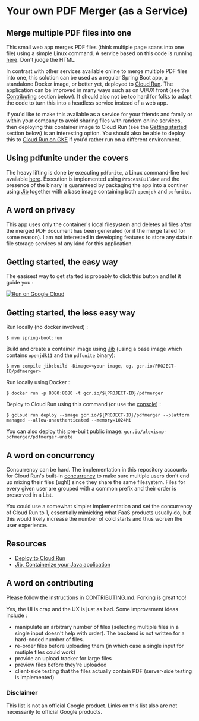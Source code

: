 # Your own PDF Merger (as a Service)

## Merge multiple PDF files into one

This small web app merges PDF files (think multiple page scans into one file) using a simple Linux command.
A service based on this code is running [here](https://pdf-merger-unite-nmv4siw5tq-ew.a.run.app/). Don't judge the HTML.

In contrast with other services available online to merge multiple PDF files into one, this solution can be used as a regular Spring Boot app, a standalone Docker image, or better yet, deployed to [Cloud Run](cloud.run). The application can be improved in many ways such as on UI/UX front (see the [Contributing](#a-word-on-contributing) section below). It should also not be too hard for folks to adapt the code to turn this into a headless service instead of a web app.

If you'd like to make this available as a service for your friends and family or within your company to avoid sharing files with random online services, then deploying this container image to Cloud Run (see the [Getting started](#getting-started) section below) is an interesting option. You should also be able to deploy this to [Cloud Run on GKE](https://cloud.google.com/run/docs/gke/setup) if you'd rather run on a different environment.

## Using pdfunite under the covers

The heavy lifting is done by executing `pdfunite`, a Linux command-line tool available [here](https://github.com/mtgrosser/pdfunite). Execution is implemented using `ProcessBuilder` and the presence of the binary is guaranteed by packaging the app into a continer using [Jib](https://github.com/GoogleContainerTools/jib) together with a base image containing both `openjdk` and `pdfunite`.

## A word on privacy

This app uses only the container's local filesystem and deletes all files after the merged PDF document has been generated (or if the merge failed for some reason).
I am not interested in developing features to store any data in file storage services of any kind for this application.

## Getting started, the easy way

The easisest way to get started is probably to click this button and let it guide you :

[![Run on Google Cloud](https://deploy.cloud.run/button.svg)](https://deploy.cloud.run)

## Getting started, the less easy way

Run locally (no docker involved) :

`$ mvn spring-boot:run`

Build and create a container image using [Jib](https://github.com/GoogleContainerTools/jib) (using a base image which contains `openjdk11` and the `pdfunite` binary):

`$ mvn compile jib:build -Dimage=<your image, eg. gcr.io/PROJECT-ID/pdfmerger>`

Run locally using Docker :

`$ docker run -p 8080:8080 -t gcr.io/${PROJECT-ID}/pdfmerger`

Deploy to Cloud Run using this command (or use the [console](https://console.cloud.google.com/run)) :

`$ gcloud run deploy --image gcr.io/${PROJECT-ID}/pdfmerger --platform managed --allow-unauthenticated --memory=1024Mi `

You can also deploy this pre-built public image: `gcr.io/alexismp-pdfmerger/pdfmerger-unite`

## A word on concurrency

Concurrency can be hard. The implementation in this repository accounts for Cloud Run's built-in [concurrency](https://cloud.google.com/run/docs/about-concurrency) to make sure multiple users don't end up mixing their files (ugh!) since they share the same filesystem. Files for every given user are grouped with a common prefix and their order is preserved in a List.

You could use a somewhat simpler implementation and set the concurrency of Cloud Run to 1, essentially mimicking what FaaS products usually do, but this would likely increase the number of cold starts and thus worsen the user experience.

## Resources
* [Deploy to Cloud Run](https://cloud.google.com/run/docs/quickstarts/build-and-deploy)
* [Jib, Containerize your Java application](https://github.com/GoogleContainerTools/jib)

## A word on contributing

Please follow the instructions in [CONTRIBUTING.md](CONTRIBUTING.md). Forking is great too!

Yes, the UI is crap and the UX is just as bad. Some improvement ideas include :
* manipulate an arbitrary number of files (selecting multiple files in a single input doesn't help with order). The backend is not written for a hard-coded number of files.
* re-order files before uploading them (in which case a single input for mutiple files could work)
* provide an upload tracker for large files
* preview files before they're uploaded
* client-side testing that the files actually contain PDF (server-side testing is implemented)

### Disclaimer

This list is not an official Google product. Links on this list also are not necessarily to official Google products.
